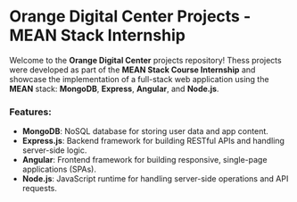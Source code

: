 # Orange Digital Center Projects - MEAN Stack Internship

Welcome to the **Orange Digital Center** projects repository! Thess projects were developed as part of the **MEAN Stack Course Internship** and showcase the implementation of a full-stack web application using the **MEAN** stack: **MongoDB**, **Express**, **Angular**, and **Node.js**.

### Features:
- **MongoDB**: NoSQL database for storing user data and app content.
- **Express.js**: Backend framework for building RESTful APIs and handling server-side logic.
- **Angular**: Frontend framework for building responsive, single-page applications (SPAs).
- **Node.js**: JavaScript runtime for handling server-side operations and API requests.

